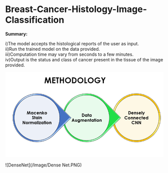 # Breast-Cancer-Histology-Image-Classification
**Summary:**

i)The model accepts the histological reports of the user as input.                                                                        
ii)Run the trained model on the data provided.                                                                                             
iii)Computation time may vary from seconds to a few minutes.                                                                              
iv)Output is the status and class of cancer present in the tissue of the image provided.                                                   

![Methodology](/Image/Methods.PNG)



![DenseNet](/Image/Dense Net.PNG)
